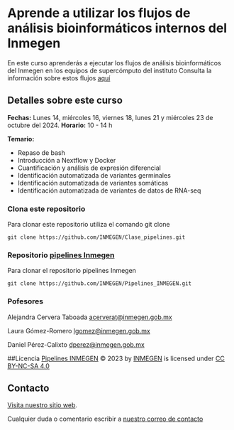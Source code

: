 # Aprende a utilizar los flujos de análisis bioinformáticos internos del Inmegen

En este curso aprenderás a ejecutar los flujos de análisis bioinformáticos del Inmegen en los equipos de supercómputo del instituto
Consulta la información sobre estos flujos [aquí](https://serviciosbio.inmegen.gob.mx/)

## Detalles sobre este curso 

**Fechas:** Lunes 14, miércoles 16, viernes 18, lunes 21 y miércoles 23 de octubre del 2024. 
**Horario:** 10 - 14 h

**Temario:**
 
 - Repaso de bash
 - Introducción a Nextflow y Docker
 - Cuantificación y análisis de expresión diferencial
 - Identificación automatizada de variantes germinales
 - Identificación automatizada de variantes somáticas
 - Identificación automatizada de variantes de datos de RNA-seq

### Clona este repositorio
Para clonar este repositorio utiliza el comando git clone

	git clone https://github.com/INMEGEN/Clase_pipelines.git 

### Repositorio [pipelines Inmegen](https://github.com/INMEGEN/Pipelines_INMEGEN)
Para clonar el repositorio pipelines Inmegen 

	git clone https://github.com/INMEGEN/Pipelines_INMEGEN.git

### Pofesores

Alejandra Cervera Taboada [acerverat@inmegen.gob.mx](acerverat@inmegen.gob.mx)

Laura Gómez-Romero [lgomez@inmegen.gob.mx](lgomez@inmegen.gob.mx)

Daniel Pérez-Calixto [dperez@inmegen.gob.mx](dperez@inmegen.gob.mx)
 
##Licencia
[Pipelines INMEGEN](https://github.com/INMEGEN/Pipelines_INMEGEN/tree/Principal) © 2023 by [INMEGEN](https://www.inmegen.gob.mx/) is licensed under [CC BY-NC-SA 4.0](https://creativecommons.org/licenses/by-nc-sa/4.0/?ref=chooser-v1)

## Contacto

[Visita nuestro sitio web](https://serviciosbio.inmegen.gob.mx/).

Cualquier duda o comentario escribir a [nuestro correo de contacto](serviciosbioinfo@inmegen.edu.mx)
